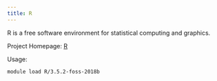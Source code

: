 ```yaml
---
title: R
---
```

R is a free software environment for statistical computing and graphics.

Project Homepage: [R](http://www.r-project.org/)

Usage:
```
module load R/3.5.2-foss-2018b
```
